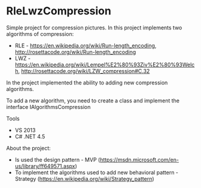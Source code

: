 # RleLwzCompression
Simple project for compression pictures.
In this project implements two algorithms of compression:
- RLE - https://en.wikipedia.org/wiki/Run-length_encoding, http://rosettacode.org/wiki/Run-length_encoding
- LWZ - https://en.wikipedia.org/wiki/Lempel%E2%80%93Ziv%E2%80%93Welch, http://rosettacode.org/wiki/LZW_compression#C.32

In the project implemented the ability to adding new compression algorithms.

To add a new algorithm, you need to create a class and implement the interface IAlgorithmsCompression

Tools
- VS 2013
- C# .NET 4.5

About the project:
- Is used the design pattern - MVP (https://msdn.microsoft.com/en-us/library/ff649571.aspx)
- To implement the algorithms used to add new behavioral pattern - Strategy (https://en.wikipedia.org/wiki/Strategy_pattern)
